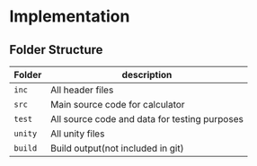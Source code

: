 # Implementation

## Folder Structure
Folder         | description
-------------- | ----------------------------------------------
`inc`          | All header files
`src`          | Main source code for calculator
`test`         | All source code and data for testing purposes
`unity`        | All unity files     
`build`        | Build output(not included in git)
